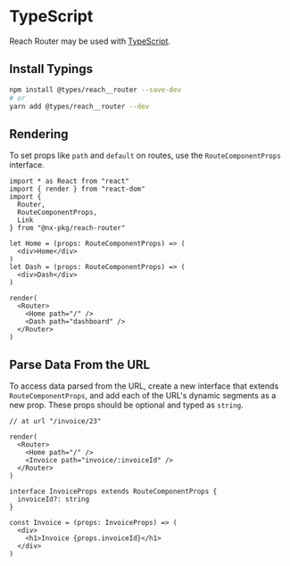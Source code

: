 # TypeScript

Reach Router may be used with [TypeScript](https://www.typescriptlang.org/).

## Install Typings

```sh
npm install @types/reach__router --save-dev
# or
yarn add @types/reach__router --dev
```

## Rendering

To set props like `path` and `default` on routes, use the `RouteComponentProps` interface.

```tsx
import * as React from "react"
import { render } from "react-dom"
import {
  Router,
  RouteComponentProps,
  Link
} from "@nx-pkg/reach-router"

let Home = (props: RouteComponentProps) => (
  <div>Home</div>
)
let Dash = (props: RouteComponentProps) => (
  <div>Dash</div>
)

render(
  <Router>
    <Home path="/" />
    <Dash path="dashboard" />
  </Router>
)
```

## Parse Data From the URL

To access data parsed from the URL, create a new interface that extends `RouteComponentProps`, and add each of the URL's dynamic segments as a new prop. These props should be optional and typed as `string`.

```tsx
// at url "/invoice/23"

render(
  <Router>
    <Home path="/" />
    <Invoice path="invoice/:invoiceId" />
  </Router>
)

interface InvoiceProps extends RouteComponentProps {
  invoiceId?: string
}

const Invoice = (props: InvoiceProps) => (
  <div>
    <h1>Invoice {props.invoiceId}</h1>
  </div>
)
```
